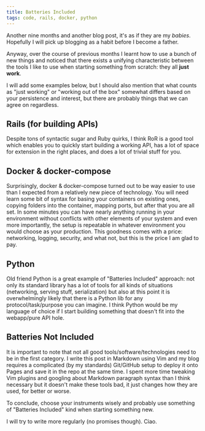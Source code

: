 ```yaml
---
title: Batteries Included
tags: code, rails, docker, python
---
```


Another nine months and another blog post, it's as if they are my _babies_. Hopefully I will pick up blogging as a habit before I become a father.

Anyway, over the course of previous months I learnt how to use a bunch of new things and noticed that there
exists a unifying characteristic between the tools I like to use when starting something from scratch: they all __just work__.

I will add some examples below, but I should also mention that what counts as "just working" or "working out of the box" somewhat differs based on your persistence and interest,
but there are probably things that we can agree on regardless.

Rails (for building APIs)
-------------------------

Despite tons of syntactic sugar and Ruby quirks, I think RoR is a good tool which enables you to quickly start building a working API,
has a lot of space for extension in the right places, and does a lot of trivial stuff for you.

Docker & docker-compose
-----------------------

Surprisingly, docker & docker-compose turned out to be way easier to use than I expected from a relatively new piece of technology.
You will need learn some bit of syntax for basing your containers on existing ones, copying folders into the container, mapping ports, but after that you are all set.
In some minutes you can have nearly anything running in your environment without conflicts with other elements of your system and even more importantly,
the setup is repeatable in whatever environment you would choose as your production.
This goodness comes with a price: networking, logging, security, and what not, but this is the price I am glad to pay.

Python
------

Old friend Python is a great example of "Batteries Included" approach: not only its standard library has a lot of tools for all kinds of situations
(networking, serving stuff, serialization) but also at this point it is overwhelmingly likely that there is a Python lib for any protocol/task/purpose you can imagine.
I think Python would be my language of choice if I start building something that doesn't fit into the webapp/pure API hole.

Batteries Not Included
----------------------

It is important to note that not all good tools/software/technologies need to be in the first category. I write this post in Markdown using Vim and my blog
requires a complicated (by my standards) Git/GitHub setup to deploy it onto Pages and save it in the repo at the same time.
I spent more time tweaking Vim plugins and googling about Markdown paragraph syntax than I think necessary but it doesn't make these tools bad,
it just changes how they are used, for better or worse.

To conclude, choose your instruments wisely and probably use something of "Batteries Included" kind when starting something new.

I will try to write more regularly (no promises though). Ciao.
